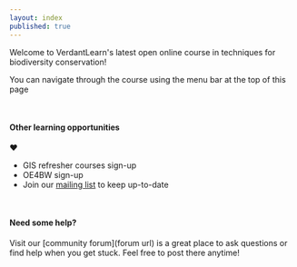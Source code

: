 ```yaml
---
layout: index
published: true
---
```


Welcome to VerdantLearn's latest open online course in techniques for biodiversity conservation!

You can navigate through the course using the menu bar at the top of this page 

<br> 

#### Other learning opportunities
 ❤️

* GIS refresher courses sign-up
* OE4BW sign-up
* Join our [mailing list](https://verdantlearn-gis-refreshers-may2021.webflow.io/maillist) to keep up-to-date

<br> 

#### Need some help?
Visit our [community forum](forum url) is a great place to ask questions or find help when you get stuck.  Feel free to post there anytime!

<br> 

